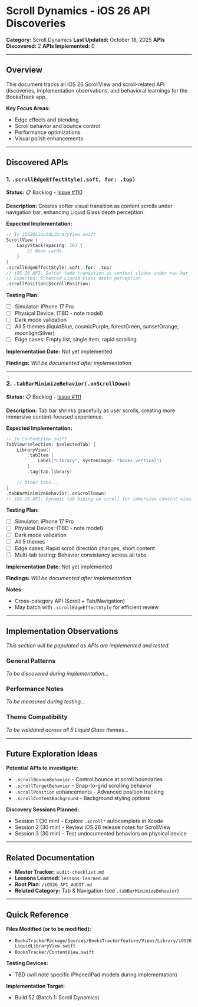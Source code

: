 # Scroll Dynamics - iOS 26 API Discoveries

**Category:** Scroll Dynamics
**Last Updated:** October 18, 2025
**APIs Discovered:** 2
**APIs Implemented:** 0

---

## Overview

This document tracks all iOS 26 ScrollView and scroll-related API discoveries, implementation observations, and behavioral learnings for the BooksTrack app.

**Key Focus Areas:**
- Edge effects and blending
- Scroll behavior and bounce control
- Performance optimizations
- Visual polish enhancements

---

## Discovered APIs

### 1. `.scrollEdgeEffectStyle(.soft, for: .top)`

**Status:** 📋 Backlog - [Issue #110](https://github.com/jukasdrj/books-tracker-v1/issues/110)

**Description:**
Creates softer visual transition as content scrolls under navigation bar, enhancing Liquid Glass depth perception.

**Expected Implementation:**
```swift
// In iOS26LiquidLibraryView.swift
ScrollView {
    LazyVStack(spacing: 16) {
        // Book cards...
    }
}
.scrollEdgeEffectStyle(.soft, for: .top)
// iOS 26 API: Softer fade transition as content slides under nav bar
// Expected: Enhanced Liquid Glass depth perception
.scrollPosition($scrollPosition)
```

**Testing Plan:**
- [ ] Simulator: iPhone 17 Pro
- [ ] Physical Device: (TBD - note model)
- [ ] Dark mode validation
- [ ] All 5 themes (liquidBlue, cosmicPurple, forestGreen, sunsetOrange, moonlightSilver)
- [ ] Edge cases: Empty list, single item, rapid scrolling

**Implementation Date:** Not yet implemented

**Findings:** _Will be documented after implementation_

---

### 2. `.tabBarMinimizeBehavior(.onScrollDown)`

**Status:** 📋 Backlog - [Issue #111](https://github.com/jukasdrj/books-tracker-v1/issues/111)

**Description:**
Tab bar shrinks gracefully as user scrolls, creating more immersive content-focused experience.

**Expected Implementation:**
```swift
// In ContentView.swift
TabView(selection: $selectedTab) {
    LibraryView()
        .tabItem {
            Label("Library", systemImage: "books.vertical")
        }
        .tag(Tab.library)

    // Other tabs...
}
.tabBarMinimizeBehavior(.onScrollDown)
// iOS 26 API: Dynamic tab hiding on scroll for immersive content viewing
```

**Testing Plan:**
- [ ] Simulator: iPhone 17 Pro
- [ ] Physical Device: (TBD - note model)
- [ ] Dark mode validation
- [ ] All 5 themes
- [ ] Edge cases: Rapid scroll direction changes, short content
- [ ] Multi-tab testing: Behavior consistency across all tabs

**Implementation Date:** Not yet implemented

**Findings:** _Will be documented after implementation_

**Notes:**
- Cross-category API (Scroll + Tab/Navigation)
- May batch with `.scrollEdgeEffectStyle` for efficient review

---

## Implementation Observations

_This section will be populated as APIs are implemented and tested._

### General Patterns

_To be discovered during implementation..._

### Performance Notes

_To be measured during testing..._

### Theme Compatibility

_To be validated across all 5 Liquid Glass themes..._

---

## Future Exploration Ideas

**Potential APIs to investigate:**
- `.scrollBounceBehavior` - Control bounce at scroll boundaries
- `.scrollTargetBehavior` - Snap-to-grid scrolling behavior
- `.scrollPosition` enhancements - Advanced position tracking
- `.scrollContentBackground` - Background styling options

**Discovery Sessions Planned:**
- Session 1 (30 min) - Explore `.scroll*` autocomplete in Xcode
- Session 2 (30 min) - Review iOS 26 release notes for ScrollView
- Session 3 (30 min) - Test undocumented behaviors on physical device

---

## Related Documentation

- **Master Tracker:** `audit-checklist.md`
- **Lessons Learned:** `lessons-learned.md`
- **Root Plan:** `/iOS26_API_AUDIT.md`
- **Related Category:** Tab & Navigation (see `.tabBarMinimizeBehavior`)

---

## Quick Reference

**Files Modified (or to be modified):**
- `BooksTrackerPackage/Sources/BooksTrackerFeature/Views/Library/iOS26LiquidLibraryView.swift`
- `BooksTracker/ContentView.swift`

**Testing Devices:**
- TBD (will note specific iPhone/iPad models during implementation)

**Implementation Target:**
- Build 52 (Batch 1: Scroll Dynamics)

